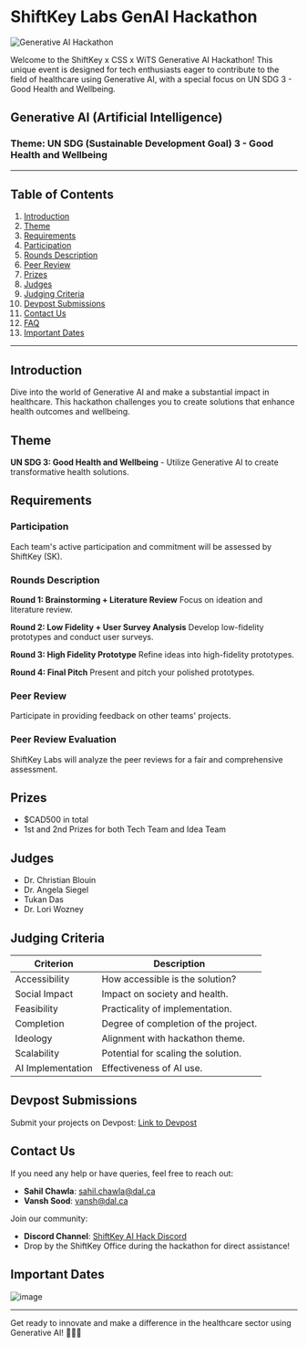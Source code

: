 # ShiftKey Labs GenAI Hackathon

![Generative AI Hackathon](https://shiftkeylabs.ca/wp-content/uploads/2023/10/Alt-2-3.png)

Welcome to the ShiftKey x CSS x WiTS Generative AI Hackathon! This unique event is designed for tech enthusiasts eager to contribute to the field of healthcare using Generative AI, with a special focus on UN SDG 3 - Good Health and Wellbeing.

## Generative AI (Artificial Intelligence)

### Theme: UN SDG (Sustainable Development Goal) 3 - Good Health and Wellbeing

---

## Table of Contents

1. [Introduction](#introduction)
2. [Theme](#theme)
3. [Requirements](#requirements)
4. [Participation](#participation)
5. [Rounds Description](#rounds-description)
6. [Peer Review](#peer-review)
7. [Prizes](#prizes)
8. [Judges](#judges)
9. [Judging Criteria](#judging-criteria)
10. [Devpost Submissions](#devpost-submissions)
11. [Contact Us](#contact-us)
12. [FAQ](#faq)
13. [Important Dates](#important-dates)

---

## Introduction

Dive into the world of Generative AI and make a substantial impact in healthcare. This hackathon challenges you to create solutions that enhance health outcomes and wellbeing.

## Theme

**UN SDG 3: Good Health and Wellbeing** - Utilize Generative AI to create transformative health solutions.

## Requirements

### Participation

Each team's active participation and commitment will be assessed by ShiftKey (SK).

### Rounds Description

**Round 1: Brainstorming + Literature Review**
Focus on ideation and literature review.

**Round 2: Low Fidelity + User Survey Analysis**
Develop low-fidelity prototypes and conduct user surveys.

**Round 3: High Fidelity Prototype**
Refine ideas into high-fidelity prototypes.

**Round 4: Final Pitch**
Present and pitch your polished prototypes.

### Peer Review

Participate in providing feedback on other teams' projects.

### Peer Review Evaluation

ShiftKey Labs will analyze the peer reviews for a fair and comprehensive assessment.

## Prizes

- $CAD500 in total
- 1st and 2nd Prizes for both Tech Team and Idea Team

## Judges

- Dr. Christian Blouin
- Dr. Angela Siegel
- Tukan Das
- Dr. Lori Wozney

## Judging Criteria

| Criterion          | Description                          |
|--------------------|--------------------------------------|
| Accessibility      | How accessible is the solution?      |
| Social Impact      | Impact on society and health.        |
| Feasibility        | Practicality of implementation.      |
| Completion         | Degree of completion of the project. |
| Ideology           | Alignment with hackathon theme.      |
| Scalability        | Potential for scaling the solution.  |
| AI Implementation  | Effectiveness of AI use.             |

## Devpost Submissions

Submit your projects on Devpost: [Link to Devpost](https://shiftkey-hacks.devpost.com/)

## Contact Us

If you need any help or have queries, feel free to reach out:

- **Sahil Chawla**: sahil.chawla@dal.ca
- **Vansh Sood**: vansh@dal.ca

Join our community:
- **Discord Channel**: [ShiftKey AI Hack Discord](#)
- Drop by the ShiftKey Office during the hackathon for direct assistance!

## Important Dates

![image](https://github.com/shiftkey-labs/Shiftkey-GenAI-Hacks/assets/121076035/734bffde-6296-4689-9596-0580e997fa21)


---

Get ready to innovate and make a difference in the healthcare sector using Generative AI! 🌟🌐🚀
